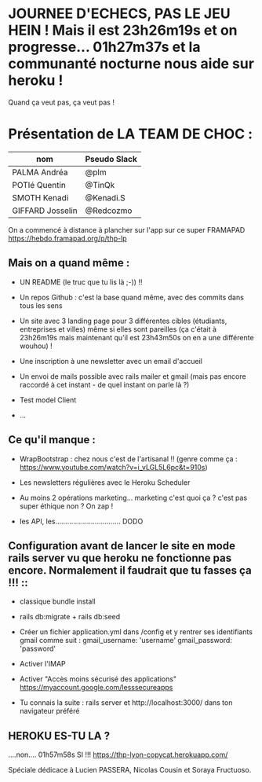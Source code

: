 # JOURNEE D'ECHECS, PAS LE JEU HEIN ! Mais il est 23h26m19s et on progresse... 01h27m37s et la communanté nocturne nous aide sur heroku !

Quand ça veut pas, ça veut pas !

# Présentation de LA TEAM DE CHOC :
nom              | Pseudo Slack
 ------------    | -------------
PALMA Andréa     | @plm
POTIé Quentin    | @TinQk
SMOTH Kenadi   | @Kenadi.S
GIFFARD Josselin | @Redcozmo

On a commencé à distance à plancher sur l'app sur ce super FRAMAPAD
https://hebdo.framapad.org/p/thp-lp


## Mais on a quand même :

* UN README (le truc que tu lis là ;-)) !!

* Un repos Github : c'est la base quand même, avec des commits dans tous les sens

* Un site avec 3 landing page pour 3 différentes cibles (étudiants, entreprises et villes) même si elles sont pareilles (ça c'était à 23h26m19s mais maintenant qu'il est 23h43m50s on en a une différente wouhou) !

* Une inscription à une newsletter avec un email d'accueil

* Un envoi de mails possible avec rails mailer et gmail (mais pas encore raccordé à cet instant - de quel instant on parle là ?)

* Test model Client

* ...

## Ce qu'il manque :

* WrapBootstrap : chez nous c'est de l'artisanal !! (genre comme ça : https://www.youtube.com/watch?v=i_vLGL5L6pc&t=910s)

* Les newsletters régulières avec le Heroku Scheduler

* Au moins 2 opérations marketing... marketing c'est quoi ça ? c'est pas super éthique non ? On zap !

* les API, les................................. DODO


## Configuration avant de lancer le site en mode rails server vu que heroku ne fonctionne pas encore. Normalement il faudrait que tu fasses ça !!! ::

* classique bundle install

* rails db:migrate + rails db:seed

* Créer un fichier application.yml dans /config et y rentrer ses identifiants gmail comme suit :
    gmail_username: 'username'
    gmail_password: 'password'

* Activer l'IMAP

* Activer "Accès moins sécurisé des applications" https://myaccount.google.com/lesssecureapps

* Tu connais la suite : rails server et http://localhost:3000/ dans ton navigateur préféré

## HEROKU ES-TU LA ?

....non.... 01h57m58s SI !!!
https://thp-lyon-copycat.herokuapp.com/

Spéciale dédicace à Lucien PASSERA, Nicolas Cousin et Soraya Fructuoso.
